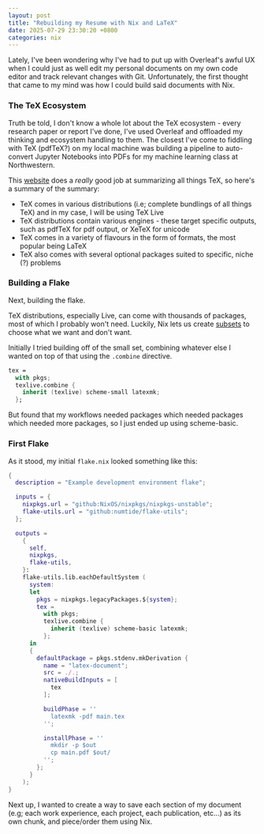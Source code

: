 ```yaml
---
layout: post
title: "Rebuilding my Resume with Nix and LaTeX"
date: 2025-07-29 23:30:20 +0800
categories: nix
---
```


Lately, I've been wondering why I've had to put up with Overleaf's awful UX when I could just as well edit my personal documents on my own code editor and track relevant changes with Git. Unfortunately, the first thought that came to my mind was how I could build said documents with Nix.

### The TeX Ecosystem

Truth be told, I don't know a whole lot about the TeX ecosystem - every research paper or report I've done, I've used Overleaf and offloaded my thinking and ecosystem handling to them. The closest I've come to fiddling with TeX (pdfTeX?) on my local machine was building a pipeline to auto-convert Jupyter Notebooks into PDFs for my machine learning class at Northwestern.

This [website](https://www.tug.org/levels.html) does a _really_ good job at summarizing all things TeX, so here's a summary of the summary:

- TeX comes in various distributions (i.e; complete bundlings of all things TeX) and in my case, I will be using TeX Live
- TeX distributions contain various engines - these target specific outputs, such as pdfTeX for pdf output, or XeTeX for unicode
- TeX comes in a variety of flavours in the form of formats, the most popular being LaTeX
- TeX also comes with several optional packages suited to specific, niche (?) problems

### Building a Flake

Next, building the flake.

TeX distributions, especially Live, can come with thousands of packages, most of which I probably won't need. Luckily, Nix lets us create [subsets](https://nixos.wiki/wiki/TexLive) to choose what we want and don't want.

Initially I tried building off of the small set, combining whatever else I wanted on top of that using the `.combine` directive.

```nix
tex =
  with pkgs;
  texlive.combine {
    inherit (texlive) scheme-small latexmk;
  };
```

But found that my workflows needed packages which needed packages which needed more packages, so I just ended up using scheme-basic.

### First Flake

As it stood, my initial `flake.nix` looked something like this:

```nix
{
  description = "Example development environment flake";

  inputs = {
    nixpkgs.url = "github:NixOS/nixpkgs/nixpkgs-unstable";
    flake-utils.url = "github:numtide/flake-utils";
  };

  outputs =
    {
      self,
      nixpkgs,
      flake-utils,
    }:
    flake-utils.lib.eachDefaultSystem (
      system:
      let
        pkgs = nixpkgs.legacyPackages.${system};
        tex =
          with pkgs;
          texlive.combine {
            inherit (texlive) scheme-basic latexmk;
          };
      in
      {
        defaultPackage = pkgs.stdenv.mkDerivation {
          name = "latex-document";
          src = ./.;
          nativeBuildInputs = [
            tex
          ];

          buildPhase = ''
            latexmk -pdf main.tex
          '';

          installPhase = ''
            mkdir -p $out
            cp main.pdf $out/
          '';
        };
      }
    );
}
```

Next up, I wanted to create a way to save each section of my document (e.g; each work experience, each project, each publication, etc...) as its own chunk, and piece/order them using Nix.
